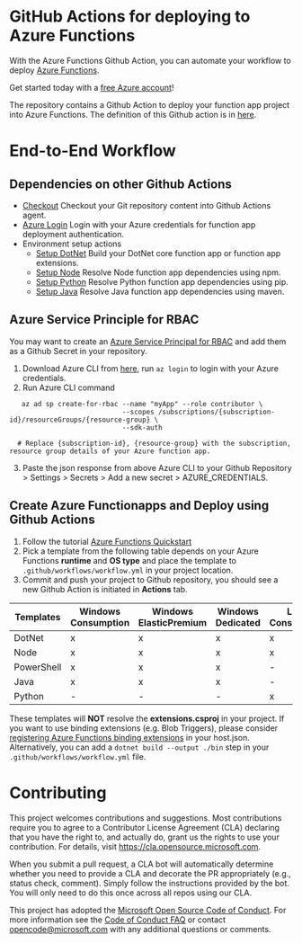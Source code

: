 # GitHub Actions for deploying to Azure Functions

With the Azure Functions Github Action, you can automate your workflow to deploy [Azure Functions](https://azure.microsoft.com/en-us/services/functions/).

Get started today with a [free Azure account](https://azure.com/free/open-source)!

The repository contains a Github Action to deploy your function app project into Azure Functions. The definition of this Github action is in [here](https://github.com/Azure/functions-action/blob/master/action.yml).

# End-to-End Workflow

## Dependencies on other Github Actions
* [Checkout](https://github.com/actions/checkout) Checkout your Git repository content into Github Actions agent.
* [Azure Login](https://github.com/Azure/actions) Login with your Azure credentials for function app deployment authentication.
* Environment setup actions
  * [Setup DotNet](https://github.com/actions/setup-dotnet) Build your DotNet core function app or function app extensions.
  * [Setup Node](https://github.com/actions/setup-node) Resolve Node function app dependencies using npm.
  * [Setup Python](https://github.com/actions/setup-python) Resolve Python function app dependencies using pip.
  * [Setup Java](https://github.com/actions/setup-java) Resolve Java function app dependencies using maven.

## Azure Service Principle for RBAC
You may want to create an [Azure Service Principal for RBAC](https://docs.microsoft.com/en-us/azure/role-based-access-control/overview) and add them as a Github Secret in your repository.
1. Download Azure CLI from [here](https://docs.microsoft.com/en-us/cli/azure/install-azure-cli?view=azure-cli-latest), run `az login` to login with your Azure credentials.
2. Run Azure CLI command
```
   az ad sp create-for-rbac --name "myApp" --role contributor \
                            --scopes /subscriptions/{subscription-id}/resourceGroups/{resource-group} \
                            --sdk-auth

  # Replace {subscription-id}, {resource-group} with the subscription, resource group details of your Azure function app.
```
3. Paste the json response from above Azure CLI to your Github Repository > Settings > Secrets > Add a new secret > AZURE_CREDENTIALS.

## Create Azure Functionapps and Deploy using Github Actions
1. Follow the tutorial [Azure Functions Quickstart](https://docs.microsoft.com/en-us/azure/azure-functions/functions-create-first-function-vs-code)
2. Pick a template from the following table depends on your Azure Functions **runtime** and **OS type** and place the template to `.github/workflows/workflow.yml` in your project location.
3. Commit and push your project to Github repository, you should see a new Github Action is initiated in **Actions** tab.

| Templates  | Windows Consumption | Windows ElasticPremium  | Windows Dedicated      | Linux Consumption | Linux ElasticPremium | Linux Dedicated |  Linux Container |
|------------|---------------------|-------------------------|------------------------|-------------------|----------------------|------------------|------------------|
| DotNet     | x                   | x                       | x                      | x                 | x                    | x                | x                |
| Node       | x                   | x                       | x                      | x                 | x                    | x                | x                |
| PowerShell | x                   | x                       | x                      | -                 | -                    | -                | x                |
| Java       | x                   | x                       | x                      | -                 | -                    | -                | x                |
| Python     | -                   | -                       | -                      | x                 | x                    | x                | x                |

These templates will **NOT** resolve the **extensions.csproj** in your project. If you want to use binding extensions (e.g. Blob Triggers), please consider [registering Azure Functions binding extensions](https://docs.microsoft.com/en-us/azure/azure-functions/functions-bindings-register) in your host.json. Alternatively, you can add a `dotnet build --output ./bin` step in your `.github/workflows/workflow.yml` file.

# Contributing

This project welcomes contributions and suggestions.  Most contributions require you to agree to a
Contributor License Agreement (CLA) declaring that you have the right to, and actually do, grant us
the rights to use your contribution. For details, visit https://cla.opensource.microsoft.com.

When you submit a pull request, a CLA bot will automatically determine whether you need to provide
a CLA and decorate the PR appropriately (e.g., status check, comment). Simply follow the instructions
provided by the bot. You will only need to do this once across all repos using our CLA.

This project has adopted the [Microsoft Open Source Code of Conduct](https://opensource.microsoft.com/codeofconduct/).
For more information see the [Code of Conduct FAQ](https://opensource.microsoft.com/codeofconduct/faq/) or
contact [opencode@microsoft.com](mailto:opencode@microsoft.com) with any additional questions or comments.
